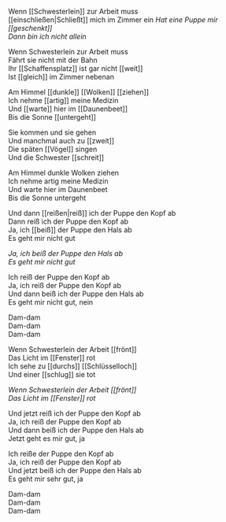 Wenn [[Schwesterlein]] zur Arbeit muss  
[[einschließen|Schließt]] mich im Zimmer ein 
*Hat eine Puppe mir [[geschenkt]]*  
*Dann bin ich nicht allein*

Wenn Schwesterlein zur Arbeit muss  
Fährt sie nicht mit der Bahn  
Ihr [[Schaffensplatz]] ist gar nicht [[weit]]  
Ist [[gleich]] im Zimmer nebenan

Am Himmel [[dunkle]] [[Wolken]] [[ziehen]]  
Ich nehme [[artig]] meine Medizin  
Und [[warte]] hier im [[Daunenbeet]]  
Bis die Sonne [[untergeht]]


Sie kommen und sie gehen  
Und manchmal auch zu [[zweit]]  
Die späten [[Vögel]] singen  
Und die Schwester [[schreit]]

Am Himmel dunkle Wolken ziehen  
Ich nehme artig meine Medizin  
Und warte hier im Daunenbeet  
Bis die Sonne untergeht

Und dann [[reißen|reiß]] ich der Puppe den Kopf ab  
Dann reiß ich der Puppe den Kopf ab  
Ja, ich [[beiß]] der Puppe den Hals ab  
Es geht mir nicht gut

*Ja, ich beiß der Puppe den Hals ab*  
*Es geht mir nicht gut*

Ich reiß der Puppe den Kopf ab  
Ja, ich reiß der Puppe den Kopf ab  
Und dann beiß ich der Puppe den Hals ab  
Es geht mir nicht gut, nein

Dam-dam  
Dam-dam  
Dam-dam

Wenn Schwesterlein der Arbeit [[frönt]]  
Das Licht im [[Fenster]] rot  
Ich sehe zu [[durchs]] [[Schlüsselloch]]  
Und einer [[schlug]] sie tot

*Wenn Schwesterlein der Arbeit [[frönt]]*  
*Das Licht im [[Fenster]] rot*  

Und jetzt reiß ich der Puppe den Kopf ab  
Ja, ich reiß der Puppe den Kopf ab  
Und dann beiß ich der Puppe den Hals ab  
Jetzt geht es mir gut, ja

Ich reiße der Puppe den Kopf ab  
Ja, ich reiß der Puppe den Kopf ab  
Und jetzt beiß ich der Puppe den Hals ab  
Es geht mir sehr gut, ja

Dam-dam  
Dam-dam  
Dam-dam